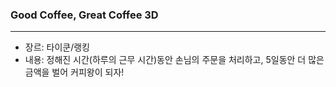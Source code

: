 ### Good Coffee, Great Coffee 3D
***
- 장르: 타이쿤/랭킹
- 내용: 정해진 시간(하루의 근무 시간)동안 손님의 주문을 처리하고, 5일동안 더 많은 금액을 벌어 커피왕이 되자!

